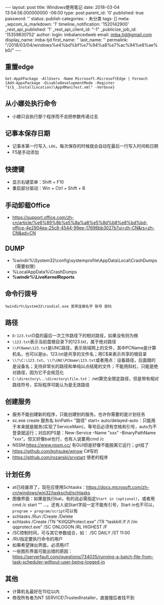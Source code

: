 --- layout: post title: Windows使用笔记 date: 2018-03-04 13:54:56.000000000 -06:00 type: post parent\_id: '0' published: true password: '' status: publish categories: - 未分类 tags: [] meta: \_wpcom\_is\_markdown: '1' timeline\_notification: '1520142900' \_rest\_api\_published: '1' \_rest\_api\_client\_id: "-1" \_publicize\_job\_id: '15359830752' author: login: imbalancedweb email: imba.tjd@gmail.com display\_name: imba-tjd first\_name: '' last\_name: '' permalink: "/2018/03/04/windows%e4%bd%bf%e7%94%a8%e7%ac%94%e8%ae%b0/" ---

重置edge
--------

``` {.wp-block-preformatted}
Get-AppXPackage -AllUsers -Name Microsoft.MicrosoftEdge | Foreach {Add-AppxPackage -DisableDevelopmentMode -Register "$($_.InstallLocation)\AppXManifest.xml" -Verbose}
```

从小娜处执行命令
----------------

-   小娜只会执行那个程序而不会把参数传递过去

记事本保存日期
--------------

-   记事本第一行写入`.LOG`，每次保存的时候就会自动在最后一行写入时间和日期
-   F5是手动添加

快捷键
------

-   显示右键菜单：Shift + F10
-   重启部分驱动：Win + Ctrl + Shift + B

手动卸载Office
--------------

-   https://support.office.com/zh-cn/article/%e6%89%8b%e5%8a%a8%e5%8d%b8%e8%bd%bd-office-4e2904ea-25c8-4544-99ee-17696bb3027b?ui=zh-CN&rs=zh-CN&ad=CN

DUMP
----

-   %windir%\\System32\\config\\systemprofile\\AppData\\Local\\CrashDumps（需要权限）
-   %LocalAppData%\\CrashDumps
-   **%windir%\\LiveKernelReports**

命令行拨号
----------

``` {.wp-block-preformatted}
%windir%\System32\rasdial.exe 宽带连接名字 账号 密码
```

路径
----

-   `D:123.txt`D盘的最后一次工作路径下的相对路径，如果没有则为根
-   `\123.txt`表示当前盘根目录下的123.txt，属于绝对路径
-   `\\PCName\123.txt`是UNC路径，表示局域网上的文件，其中PCName是计算机名，也可以是ip，123.txt是共享的文件名；用C\$来表示共享的根目录
-   `\\?\C:\123.txt`、​`\\?\UNC\PCName\123.txt`或者用点：设备路径，后面跟的是设备名；支持非常长的路径和单纯以点结尾的文件；不能用斜杠，只能是绝对路径，因为它不会规范化
-   `C:\directory\..\directory\file.txt`：.net算完全限定路径，但是带有相对路径符号，实际程序可能认为是无效路径​

创建服务
--------

-   服务不能创建新的程序，只能创建别的服务。也许你需要的是计划任务
-   sc.exe create 服务名 binPath= "路径" start= auto/delayed-auto：只能用于本来就是服务(实现了ServiceMain)，等号后必须有空格和引号，auto为不登录就运行；对应的PS是：New-Service -Name "xxx" -BinaryPathName "xxx"。但又好像bat也行，也有人说要用cmd /c
-   NSSM:https://www.nssm.cc/ 有GUI但是好像不能脱离它运行；git挂了
-   https://github.com/kohsuke/winsw C\#写的
-   https://github.com/rozanski/srvstart 很老的程序

计划任务
--------

-   at已经废弃了，现在应使用Schtasks：https://docs.microsoft.com/zh-cn/windows/win32/taskschd/schtasks
-   图像界面：如果是执行bat，有的说必需指定`Start in (optional)`，或者用cmd /c start "" ...。还有人说Start字段一定不能有引号，Start in也不可以，`program > program/script`可以有
-   schtasks /Run /Create /Delete
-   schtasks /Create /TN "KillQQProtect.exe" /TR "taskkill /f /t /im qqprotect.exe" /SC ONLOGON /RL HIGHEST /F
-   /SC控制时间，可与其它参数组合，如： /SC DAILY /ST 11:00
-   /RU指定要执行命令的用户
-   如果希望弹出界面，必须用/IT
-   一些图形界面可能出错的原因：https://serverfault.com/questions/734035/running-a-batch-file-from-task-scheduler-without-user-being-logged-in

其他
----

-   计算机名最好在15位以内
-   修改所有者为NT SERVICE\\TrustedInstaller，直接搜后者找不到


